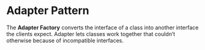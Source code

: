 # Adapter Pattern
The **Adapter Factory** converts the interface of a class into another interface the clients expect. Adapter lets classes work together that couldn’t otherwise because of incompatible interfaces.